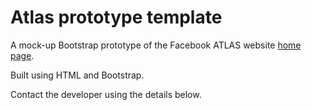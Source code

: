 # Atlas prototype template
A mock-up Bootstrap prototype of the Facebook ATLAS website [home page](https://atlassolutions.com/).

Built using HTML and Bootstrap.

Contact the developer using the details below.
